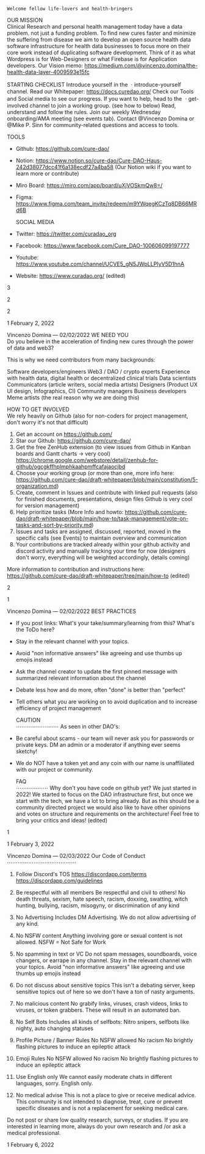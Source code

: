     Welcome fellow life-lovers and health-bringers   

  OUR MISSION  
Clinical Research and personal health management today have a data problem. not just a funding problem.
To find new cures faster and minimize the suffering from disease we aim to develop an open source health data software infrastructure for health data businesses to focus more on their core work instead of duplicating software development.
Think of it as what Wordpress is for Web-Designers or what Firebase is for Application developers.
Our Vision memo: https://medium.com/@vincenzo.domina/the-health-data-layer-4009593e15fc

 STARTING CHECKLIST 
  Introduce yourself in the  ㆍintroduce-yourself  channel.
  Read our Whitepaper: https://docs.curedao.org/
  Check our Tools and Social media to see our progress.
  If you want to help, head to the  ㆍget-involved  channel to join a working group. (see how to below)
  Read, understand and follow the rules.
  Join our weekly Wednesday onboarding/AMA meeting (see events tab).
  Contact @Vincenzo Domina or @Mike P. Sinn for community-related questions and access to tools.

  TOOLS  
- Github: https://github.com/cure-dao/
- Notion: https://www.notion.so/cure-dao/Cure-DAO-Haus-242d38077dcc41f6a138ecdf27a4ba58 (Our Notion wiki if you want to learn more or contribute)
- Miro Board: https://miro.com/app/board/uXjVOSkmQw8=/
- Figma: https://www.figma.com/team_invite/redeem/m9YWqegKCzTq8DB66MRd6B

  SOCIAL MEDIA  
- Twitter: https://twitter.com/curadao_org
- Facebook: https://www.facebook.com/Cure_DAO-100606099197777
- Youtube: https://www.youtube.com/channel/UCVE5_gN5JWpLLPIyV5D1hnA
- Website: https://www.curadao.org/ (edited)

3

2

2

1
February 2, 2022

Vincenzo Domina — 02/02/2022
  WE NEED YOU  
Do you believe in the acceleration of finding new cures through the power of data and web3? 

This is why we need contributors from many backgrounds: 

  Software developers/engineers
  Web3 / DAO / crypto experts
  Experience with health data, digital health or decentralized clinical trials
  Data scientists
  Communicators (article writers, social media artists)
  Designers (Product UX UI design, Infographics, CI)
  Community managers
  Business developers
  Meme artists (the real reason why we are doing this)


   HOW TO GET INVOLVED  
We rely heavily on Github (also for non-coders for project management, don't worry it's not that difficult)

1.  Get an account on https://github.com/
2. Star our Github: https://github.com/cure-dao/
3. Get the free ZenHub extension (to view issues from Github in Kanban boards and Gantt charts -> very cool) 
     https://chrome.google.com/webstore/detail/zenhub-for-github/ogcgkffhplmphkaahpmffcafajaocjbd
4. Choose your working group (or more than one, more info here: 
     https://github.com/cure-dao/draft-whitepaper/blob/main/constitution/5-organization.md)
5. Create, comment in Issues and contribute with linked pull requests
     (also for finished documents, presentations, design files Github is very cool for version management)
6. Help prioritize tasks (More Info and howto: 
     https://github.com/cure-dao/draft-whitepaper/blob/main/how-to/task-management/vote-on-tasks-and-sort-by-priority.md)
7. Issues and tasks are assigned, discussed, reported, moved in the specific calls (see Events) to maintain overview and communication 
8. Your contributions are tracked already within your github activity and discord activity and manually tracking your time for now
     (designers don't worry, everything will be weighted accordingly, details coming)

More information to contribution and instructions here: https://github.com/cure-dao/draft-whitepaper/tree/main/how-to (edited)

2

1

Vincenzo Domina — 02/02/2022
  BEST PRACTICES  
- If you post links: What's your take/summary/learning from this? What's the ToDo here?
- Stay in the relevant channel with your topics. 
- Avoid "non informative answers" like agreeing and use thumbs up emojis instead
- Ask the channel creator to update the first pinned message with summarized relevant information about the channel
- Debate less how and do more, often "done" is better than "perfect"
- Tell others what you are working on to avoid duplication and to increase efficiency of project management

  CAUTION  
⋯⋯⋯⋯⋯⋯⋯⋯
As seen in other DAO's: 
- Be careful about scams - our team will never ask you for passwords or private keys. DM an admin or a moderator if anything ever seems sketchy!
- We do NOT have a token yet and any coin with our name is unaffiliated with our project or community.

  FAQ  
⋯⋯⋯⋯⋯⋯
Why don't you have code on github yet?
We just started in 2022! We started to focus on the DAO infrastructure first, but once we start with the tech, we have a lot to bring already. But as this should be a community directed project we would also like to have other opinions and votes on structure and requirements on the architecture! Feel free to bring your critics and ideas! (edited)

1

1
February 3, 2022

Vincenzo Domina — 02/03/2022
  Our Code of Conduct  
⋯⋯⋯⋯⋯⋯⋯⋯⋯⋯⋯⋯⋯

1. Follow Discord's TOS
https://discordapp.com/terms
https://discordapp.com/guidelines

2. Be respectful with all members
Be respectful and civil to others!
No death threats, sexism, hate speech, racism, doxxing, swatting, witch hunting, bullying, racism, misogyny, or discrimination of any kind 

3. No Advertising
Includes DM Advertising. We do not allow advertising of any kind.

4. No NSFW content
Anything involving gore or sexual content is not allowed.
NSFW = Not Safe for Work

5. No spamming in text or VC
Do not spam messages, soundboards, voice changers, or earrape in any channel. 
Stay in the relevant channel with your topics. 
Avoid "non informative answers" like agreeing and use thumbs up emojis instead

6. Do not discuss about sensitive topics
This isn't a debating server, keep sensitive topics out of here so we don't have a ton of nasty arguments.

7. No malicious content
No grabify links, viruses, crash videos, links to viruses, or token grabbers. These will result in an automated ban.

8. No Self Bots
Includes all kinds of selfbots: Nitro snipers, selfbots like nighty, auto changing statuses

9. Profile Picture / Banner Rules
No NSFW allowed
No racism
No brightly flashing pictures to induce an epileptic attack

10. Emoji Rules
No NSFW allowed
No racism
No brightly flashing pictures to induce an epileptic attack

11. Use English only
We cannot easily moderate chats in different languages, sorry. English only.

12. No medical advise
This is not a place to give or receive medical advice. This community is not intended to diagnose, treat, cure or prevent specific diseases and is not a replacement for seeking medical care.

Do not post or share low quality research, surveys, or studies.  If you are interested in learning more, always do your own research and /or ask a medical professional.

1
February 6, 2022
